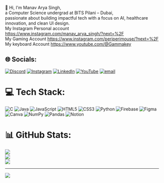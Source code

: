 👋 Hi, I'm Manav Arya Singh, <br/>
a Computer Science undergrad at BITS Pilani – Dubai,  <br/>
passionate about building impactful tech with a focus on AI, healthcare innovation, and clean UI design. <br/>
My Instagram Personal account https://www.instagram.com/manav_arya_singh/?next=%2F <br/>
My Gaming Account https://www.instagram.com/periperimouse/?next=%2F <br/>
My keyboard Account https://www.youtube.com/@Gammakey <br/>


## 🌐 Socials:
[![Discord](https://img.shields.io/badge/Discord-%237289DA.svg?logo=discord&logoColor=white)](https://discord.gg/https://discord.gg/Gt645UtufH) [![Instagram](https://img.shields.io/badge/Instagram-%23E4405F.svg?logo=Instagram&logoColor=white)](https://instagram.com/https://www.instagram.com/manav_arya_singh/?next=%2F) [![LinkedIn](https://img.shields.io/badge/LinkedIn-%230077B5.svg?logo=linkedin&logoColor=white)](https://linkedin.com/in/https://www.linkedin.com/in/manav-arya-singh-3579b4291/) [![YouTube](https://img.shields.io/badge/YouTube-%23FF0000.svg?logo=YouTube&logoColor=white)](https://youtube.com/@https://www.youtube.com/@Gammakey) [![email](https://img.shields.io/badge/Email-D14836?logo=gmail&logoColor=white)](mailto:smanavarya@gmail.com) 

# 💻 Tech Stack:
![C](https://img.shields.io/badge/c-%2300599C.svg?style=for-the-badge&logo=c&logoColor=white) ![Java](https://img.shields.io/badge/java-%23ED8B00.svg?style=for-the-badge&logo=openjdk&logoColor=white) ![JavaScript](https://img.shields.io/badge/javascript-%23323330.svg?style=for-the-badge&logo=javascript&logoColor=%23F7DF1E) ![HTML5](https://img.shields.io/badge/html5-%23E34F26.svg?style=for-the-badge&logo=html5&logoColor=white) ![CSS3](https://img.shields.io/badge/css3-%231572B6.svg?style=for-the-badge&logo=css3&logoColor=white) ![Python](https://img.shields.io/badge/python-3670A0?style=for-the-badge&logo=python&logoColor=ffdd54) ![Firebase](https://img.shields.io/badge/firebase-%23039BE5.svg?style=for-the-badge&logo=firebase) ![Figma](https://img.shields.io/badge/figma-%23F24E1E.svg?style=for-the-badge&logo=figma&logoColor=white) ![Canva](https://img.shields.io/badge/Canva-%2300C4CC.svg?style=for-the-badge&logo=Canva&logoColor=white) ![NumPy](https://img.shields.io/badge/numpy-%23013243.svg?style=for-the-badge&logo=numpy&logoColor=white) ![Pandas](https://img.shields.io/badge/pandas-%23150458.svg?style=for-the-badge&logo=pandas&logoColor=white) ![Notion](https://img.shields.io/badge/Notion-%23000000.svg?style=for-the-badge&logo=notion&logoColor=white)
# 📊 GitHub Stats:
![](https://github-readme-stats.vercel.app/api?username=Manavarya09&theme=merko&hide_border=false&include_all_commits=false&count_private=false)<br/>
![](https://nirzak-streak-stats.vercel.app/?user=Manavarya09&theme=merko&hide_border=false)<br/>
![](https://github-readme-stats.vercel.app/api/top-langs/?username=Manavarya09&theme=merko&hide_border=false&include_all_commits=false&count_private=false&layout=compact)

---
[![](https://visitcount.itsvg.in/api?id=Manavarya09&icon=0&color=0)](https://visitcount.itsvg.in)

<!-- Proudly created with GPRM ( https://gprm.itsvg.in ) -->
